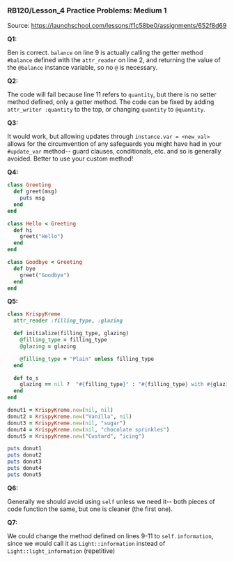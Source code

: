 ### RB120/Lesson_4 Practice Problems: Medium 1

Source: https://launchschool.com/lessons/f1c58be0/assignments/652f8d69



**Q1:**

Ben is correct. `balance` on line 9 is actually calling the getter method `#balance` defined with the `attr_reader` on line 2, and returning the value of the `@balance` instance variable, so no `@` is necessary. 



**Q2:**

The code will fail because line 11 refers to `quantity`, but there is no setter method defined, only a getter method. The code can be fixed by adding `attr_writer :quantity` to the top, or changing `quantity` to `@quantity`.



**Q3:**

It would work, but allowing updates through `instance.var = <new_val>` allows for the circumvention of any safeguards you might have had in your `#update_var` method-- guard clauses, conditionals, etc. and so is generally avoided. Better to use your custom method!



**Q4:**

```Ruby
class Greeting
  def greet(msg)
    puts msg
  end
end

class Hello < Greeting
  def hi
    greet("Hello")
  end
end

class Goodbye < Greeting
  def bye
    greet("Goodbye")
  end
end
```



**Q5:**

```Ruby
class KrispyKreme
  attr_reader :filling_type, :glazing

  def initialize(filling_type, glazing)
    @filling_type = filling_type
    @glazing = glazing

    @filling_type = "Plain" unless filling_type
  end

  def to_s
    glazing == nil ?  "#{filling_type}" : "#{filling_type} with #{glazing}"
  end
end

donut1 = KrispyKreme.new(nil, nil)
donut2 = KrispyKreme.new("Vanilla", nil)
donut3 = KrispyKreme.new(nil, "sugar")
donut4 = KrispyKreme.new(nil, "chocolate sprinkles")
donut5 = KrispyKreme.new("Custard", "icing")

puts donut1
puts donut2
puts donut3
puts donut4
puts donut5
```



**Q6:**

Generally we should avoid using `self` unless we need it-- both pieces of code function the same, but one is cleaner (the first one).



**Q7:**

We could change the method defined on lines 9-11 to `self.information`, since we would call it as `Light::information` instead of `Light::light_information` (repetitive)